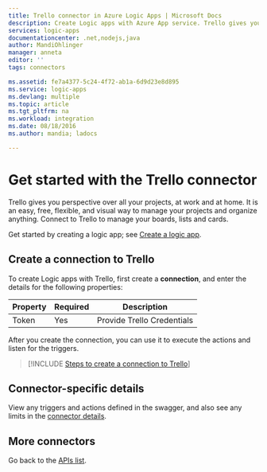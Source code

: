 ```yaml
---
title: Trello connector in Azure Logic Apps | Microsoft Docs
description: Create Logic apps with Azure App service. Trello gives you perspective over all your projects, at work and at home.  It is an easy, free, flexible, and visual way to manage your projects and organize anything.  Connect to Trello to manage your boards, lists and cards
services: logic-apps
documentationcenter: .net,nodejs,java
author: MandiOhlinger
manager: anneta
editor: ''
tags: connectors

ms.assetid: fe7a4377-5c24-4f72-ab1a-6d9d23e8d895
ms.service: logic-apps
ms.devlang: multiple
ms.topic: article
ms.tgt_pltfrm: na
ms.workload: integration
ms.date: 08/18/2016
ms.author: mandia; ladocs

---
```

# Get started with the Trello connector
Trello gives you perspective over all your projects, at work and at home.  It is an easy, free, flexible, and visual way to manage your projects and organize anything.  Connect to Trello to manage your boards, lists and cards.

Get started by creating a logic app; see [Create a logic app](../logic-apps/quickstart-create-first-logic-app-workflow.md).

## Create a connection to Trello
To create Logic apps with Trello, first create a **connection**, and enter the details for the following properties:

| Property | Required | Description |
| --- | --- | --- |
| Token |Yes |Provide Trello Credentials |

After you create the connection, you can use it to execute the actions and listen for the triggers.

> [!INCLUDE [Steps to create a connection to Trello](../../includes/connectors-create-api-trello.md)]
> 

## Connector-specific details

View any triggers and actions defined in the swagger, and also see any limits in the [connector details](/connectors/trello/).

## More connectors
Go back to the [APIs list](apis-list.md).